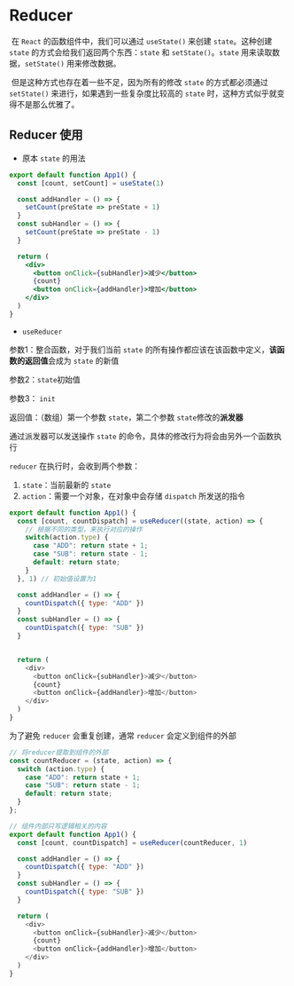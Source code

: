 # Reducer

​		在 `React` 的函数组件中，我们可以通过 `useState()` 来创建 `state`。这种创建 `state` 的方式会给我们返回两个东西：`state` 和 `setState()`。`state` 用来读取数据，`setState()` 用来修改数据。

​		但是这种方式也存在着一些不足，因为所有的修改 `state` 的方式都必须通过 `setState()` 来进行，如果遇到一些复杂度比较高的 `state` 时，这种方式似乎就变得不是那么优雅了。



## Reducer 使用

- 原本 `state` 的用法

```jsx
export default function App1() {
  const [count, setCount] = useState(1)

  const addHandler = () => {
    setCount(preState => preState + 1)
  }
  const subHandler = () => {
    setCount(preState => preState - 1)
  }

  return (
    <div>
      <button onClick={subHandler}>减少</button>
      {count}
      <button onClick={addHandler}>增加</button>
    </div>
  )
}
```

- `useReducer`

参数1：整合函数，对于我们当前 `state` 的所有操作都应该在该函数中定义，**该函数的返回值**会成为 `state` 的新值

参数2：`state`初始值

参数3： `init`

返回值：（数组）第一个参数 `state`，第二个参数 `state`修改的**派发器**

通过派发器可以发送操作 `state` 的命令，具体的修改行为将会由另外一个函数执行

`reducer` 在执行时，会收到两个参数：

1. `state`：当前最新的 `state`
2. `action`：需要一个对象，在对象中会存储 `dispatch` 所发送的指令

```js
export default function App1() {
  const [count, countDispatch] = useReducer((state, action) => {
    // 根据不同的类型，来执行对应的操作
    switch(action.type) {
      case "ADD": return state + 1;
      case "SUB": return state - 1;
      default: return state;
    }
  }, 1) // 初始值设置为1

  const addHandler = () => {
    countDispatch({ type: "ADD" })
  }
  const subHandler = () => {
    countDispatch({ type: "SUB" })
  }


  return (
    <div>
      <button onClick={subHandler}>减少</button>
      {count}
      <button onClick={addHandler}>增加</button>
    </div>
  )
}
```



为了避免 `reducer` 会重复创建，通常 `reducer` 会定义到组件的外部

```js
// 将reducer提取到组件的外部
const countReducer = (state, action) => {
  switch (action.type) {
    case "ADD": return state + 1;
    case "SUB": return state - 1;
    default: return state;
  }
};

// 组件内部只写逻辑相关的内容
export default function App1() {
  const [count, countDispatch] = useReducer(countReducer, 1)

  const addHandler = () => {
    countDispatch({ type: "ADD" })
  }
  const subHandler = () => {
    countDispatch({ type: "SUB" })
  }

  return (
    <div>
      <button onClick={subHandler}>减少</button>
      {count}
      <button onClick={addHandler}>增加</button>
    </div>
  )
}
```







